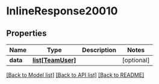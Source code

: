 # InlineResponse20010

## Properties
Name | Type | Description | Notes
------------ | ------------- | ------------- | -------------
**data** | [**list[TeamUser]**](TeamUser.md) |  | [optional] 

[[Back to Model list]](../README.md#documentation-for-models) [[Back to API list]](../README.md#documentation-for-api-endpoints) [[Back to README]](../README.md)

